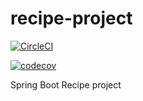 # recipe-project

[![CircleCI](https://circleci.com/gh/eltishehu/elti-recipe-project.svg?style=svg)](https://circleci.com/gh/eltishehu/elti-recipe-project)

[![codecov](https://codecov.io/gh/eltishehu/elti-recipe-project/branch/master/graph/badge.svg)](https://codecov.io/gh/eltishehu/elti-recipe-project)

Spring Boot Recipe project 
